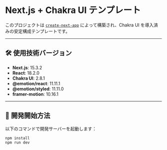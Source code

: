 # Next.js + Chakra UI テンプレート

このプロジェクトは [`create-next-app`](https://nextjs.org/docs/app/api-reference/cli/create-next-app) によって構築され、Chakra UI を導入済みの安定構成テンプレートです。

---

## 🛠 使用技術バージョン

- **Next.js**: 15.3.2
- **React**: 18.2.0
- **Chakra UI**: 2.8.1
- **@emotion/react**: 11.11.1
- **@emotion/styled**: 11.11.0
- **framer-motion**: 10.16.1

---

## 🚀 開発開始方法

以下のコマンドで開発サーバーを起動します：

```bash
npm install
npm run dev
